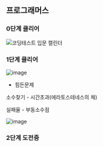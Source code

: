 ## 프로그래머스
### 0단계 클리어
![코딩테스트 입문 캘린더](https://user-images.githubusercontent.com/82068552/228738197-1d85dfa8-b442-4860-b8e8-0579ec321486.png)

### 1단계 클리어
![image](https://user-images.githubusercontent.com/82068552/229720708-6f1ffb20-9fa2-4d52-9238-8382166a29f8.png)
 - 힘든문제

  소수찾기 - 시간초과(에라토스테네스의 체)
  
  실패율 - 부동소수점
  
  ![image](https://user-images.githubusercontent.com/82068552/229716701-6bb1d163-16e2-4f7b-8b47-557be0d2009c.png)
  
### 2단계 도전중
